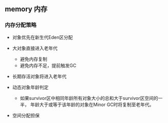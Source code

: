## memory 内存

### 内存分配策略
 * 对象优先在新生代Eden区分配
 * 大对象直接进入老年代
   + 避免内存复制
   + 避免内存不足，提前触发GC
 * 长期存活对象将进入老年代
   
 * 动态对象年龄判定
   + 如果survivor区中相同年龄所有对象大小的总和大于survivor区空间的一半，
   年龄大于或等于该年龄的对象在Minor GC时将复制至老年代。
   
 * 空间分配担保